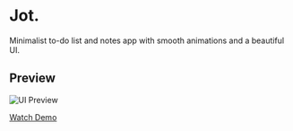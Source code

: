 # Jot.

Minimalist to-do list and notes app with smooth animations and a beautiful UI.

## Preview

![UI Preview](./UI-img.jpg)

[Watch Demo](./ui-vid.mov) 